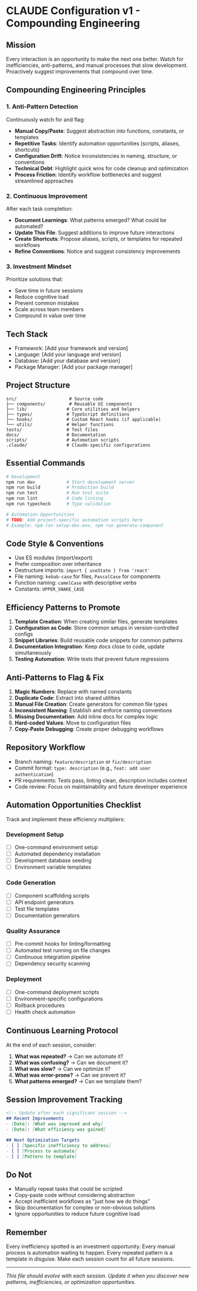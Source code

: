 # CLAUDE Configuration v1 - Compounding Engineering

## Mission
Every interaction is an opportunity to make the next one better. Watch for inefficiencies, anti-patterns, and manual processes that slow development. Proactively suggest improvements that compound over time.

## Compounding Engineering Principles

### 1. Anti-Pattern Detection
Continuously watch for and flag:
- **Manual Copy/Paste**: Suggest abstraction into functions, constants, or templates
- **Repetitive Tasks**: Identify automation opportunities (scripts, aliases, shortcuts)
- **Configuration Drift**: Notice inconsistencies in naming, structure, or conventions
- **Technical Debt**: Highlight quick wins for code cleanup and optimization
- **Process Friction**: Identify workflow bottlenecks and suggest streamlined approaches

### 2. Continuous Improvement
After each task completion:
- **Document Learnings**: What patterns emerged? What could be automated?
- **Update This File**: Suggest additions to improve future interactions
- **Create Shortcuts**: Propose aliases, scripts, or templates for repeated workflows
- **Refine Conventions**: Notice and suggest consistency improvements

### 3. Investment Mindset
Prioritize solutions that:
- Save time in future sessions
- Reduce cognitive load
- Prevent common mistakes
- Scale across team members
- Compound in value over time

## Tech Stack
- Framework: [Add your framework and version]
- Language: [Add your language and version]
- Database: [Add your database and version]
- Package Manager: [Add your package manager]

## Project Structure
```
src/                    # Source code
├── components/         # Reusable UI components
├── lib/               # Core utilities and helpers
├── types/             # TypeScript definitions
├── hooks/             # Custom React hooks (if applicable)
└── utils/             # Helper functions
tests/                 # Test files
docs/                  # Documentation
scripts/               # Automation scripts
.claude/               # Claude-specific configurations
```

## Essential Commands
```bash
# Development
npm run dev            # Start development server
npm run build          # Production build
npm run test           # Run test suite
npm run lint           # Code linting
npm run typecheck      # Type validation

# Automation Opportunities
# TODO: Add project-specific automation scripts here
# Example: npm run setup-dev-env, npm run generate-component
```

## Code Style & Conventions
- Use ES modules (import/export)
- Prefer composition over inheritance
- Destructure imports: `import { useState } from 'react'`
- File naming: `kebab-case` for files, `PascalCase` for components
- Function naming: `camelCase` with descriptive verbs
- Constants: `UPPER_SNAKE_CASE`

## Efficiency Patterns to Promote
1. **Template Creation**: When creating similar files, generate templates
2. **Configuration as Code**: Store common setups in version-controlled configs
3. **Snippet Libraries**: Build reusable code snippets for common patterns
4. **Documentation Integration**: Keep docs close to code, update simultaneously
5. **Testing Automation**: Write tests that prevent future regressions

## Anti-Patterns to Flag & Fix
1. **Magic Numbers**: Replace with named constants
2. **Duplicate Code**: Extract into shared utilities
3. **Manual File Creation**: Create generators for common file types
4. **Inconsistent Naming**: Establish and enforce naming conventions
5. **Missing Documentation**: Add inline docs for complex logic
6. **Hard-coded Values**: Move to configuration files
7. **Copy-Paste Debugging**: Create proper debugging workflows

## Repository Workflow
- Branch naming: `feature/description` or `fix/description`
- Commit format: `type: description` (e.g., `feat: add user authentication`)
- PR requirements: Tests pass, linting clean, description includes context
- Code review: Focus on maintainability and future developer experience

## Automation Opportunities Checklist
Track and implement these efficiency multipliers:

### Development Setup
- [ ] One-command environment setup
- [ ] Automated dependency installation
- [ ] Development database seeding
- [ ] Environment variable templates

### Code Generation
- [ ] Component scaffolding scripts
- [ ] API endpoint generators
- [ ] Test file templates
- [ ] Documentation generators

### Quality Assurance
- [ ] Pre-commit hooks for linting/formatting
- [ ] Automated test running on file changes
- [ ] Continuous integration pipeline
- [ ] Dependency security scanning

### Deployment
- [ ] One-command deployment scripts
- [ ] Environment-specific configurations
- [ ] Rollback procedures
- [ ] Health check automation

## Continuous Learning Protocol
At the end of each session, consider:

1. **What was repeated?** → Can we automate it?
2. **What was confusing?** → Can we document it?
3. **What was slow?** → Can we optimize it?
4. **What was error-prone?** → Can we prevent it?
5. **What patterns emerged?** → Can we template them?

## Session Improvement Tracking
```markdown
<!-- Update after each significant session -->
## Recent Improvements
- [Date]: [What was improved and why]
- [Date]: [What efficiency was gained]

## Next Optimization Targets
- [ ] [Specific inefficiency to address]
- [ ] [Process to automate]
- [ ] [Pattern to template]
```

## Do Not
- Manually repeat tasks that could be scripted
- Copy-paste code without considering abstraction
- Accept inefficient workflows as "just how we do things"
- Skip documentation for complex or non-obvious solutions
- Ignore opportunities to reduce future cognitive load

## Remember
Every inefficiency spotted is an investment opportunity. Every manual process is automation waiting to happen. Every repeated pattern is a template in disguise. Make each session count for all future sessions.

---

*This file should evolve with each session. Update it when you discover new patterns, inefficiencies, or optimization opportunities.*